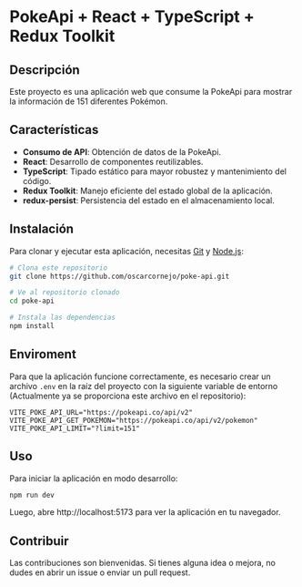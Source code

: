# PokeApi + React + TypeScript + Redux Toolkit

## Descripción

Este proyecto es una aplicación web que consume la PokeApi para mostrar la información de 151 diferentes Pokémon.

## Características

- **Consumo de API**: Obtención de datos de la PokeApi.
- **React**: Desarrollo de componentes reutilizables.
- **TypeScript**: Tipado estático para mayor robustez y mantenimiento del código.
- **Redux Toolkit**: Manejo eficiente del estado global de la aplicación.
- **redux-persist**: Persistencia del estado en el almacenamiento local.

## Instalación

Para clonar y ejecutar esta aplicación, necesitas [Git](https://git-scm.com) y [Node.js](https://nodejs.org/en/download/):

```bash
# Clona este repositorio
git clone https://github.com/oscarcornejo/poke-api.git

# Ve al repositorio clonado
cd poke-api

# Instala las dependencias
npm install
```

## Enviroment

Para que la aplicación funcione correctamente, es necesario crear un archivo `.env` en la raíz del proyecto con la siguiente variable de entorno (Actualmente ya se proporciona este archivo en el repositorio):

```env
VITE_POKE_API_URL="https://pokeapi.co/api/v2"
VITE_POKE_API_GET_POKEMON="https://pokeapi.co/api/v2/pokemon"
VITE_POKE_API_LIMIT="?limit=151"
```

## Uso

Para iniciar la aplicación en modo desarrollo:

```bash
npm run dev
```

Luego, abre http://localhost:5173 para ver la aplicación en tu navegador.

## Contribuir

Las contribuciones son bienvenidas. Si tienes alguna idea o mejora, no dudes en abrir un issue o enviar un pull request.
